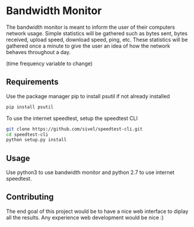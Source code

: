 # Bandwidth Monitor

The bandwidth monitor is meant to inform the user of their computers network usage.  Simple statistics will be gathered such as bytes sent, bytes received, upload speed, download speed, ping, etc.  These statistics will be gathered once a minute to give the user an idea of how the network behaves throughout a day.

(time frequency variable to change)

## Requirements

Use the package manager pip to install psutil if not already installed

```bash
pip install psutil
```

To use the internet speedtest, setup the speedtest CLI

```bash
git clone https://github.com/sivel/speedtest-cli.git
cd speedtest-cli
python setup.py install
```

## Usage

Use python3 to use bandwidth monitor and python 2.7 to use internet speedtest.

## Contributing

The end goal of this project would be to have a nice web interface to diplay all the results.  Any experience web development would be nice :)
